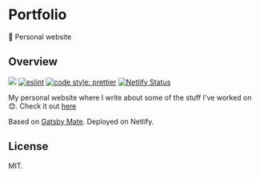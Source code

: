 # Portfolio
🎉 Personal website

## Overview
![](https://img.shields.io/github/last-commit/tawnyzhao/portfolio.svg)
[![eslint](https://img.shields.io/badge/eslint-enabled-green.svg)](https://eslint.org/)
[![code style: prettier](https://img.shields.io/badge/code_style-prettier-ff69b4.svg)](https://github.com/prettier/prettier)
[![Netlify Status](https://api.netlify.com/api/v1/badges/29bfb006-cc3e-45f5-ba8b-c6922e775518/deploy-status)](https://app.netlify.com/sites/tonyzhao/deploys)

My personal website where I write about some of the stuff I've worked on 😊. 
Check it out [here](https://tonyzhao.tech/)

Based on [Gatsby Mate](https://github.com/EmaSuriano/gatsby-starter-mate/). Deployed on Netlify.

## License

MIT.

